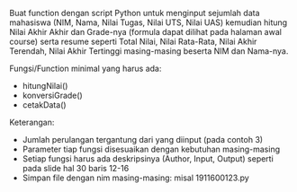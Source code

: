 Buat function dengan script Python untuk menginput sejumlah data mahasiswa (NIM, Nama, Nilai Tugas, Nilai UTS, Nilai UAS) kemudian hitung Nilai Akhir Akhir dan Grade-nya (formula dapat dilihat pada halaman awal course) serta resume seperti Total Nilai, Nilai Rata-Rata, Nilai Akhir Terendah, Nilai Akhir Tertinggi masing-masing beserta NIM dan Nama-nya.

Fungsi/Function minimal yang harus ada:
- hitungNilai()
- konversiGrade()
- cetakData()

Keterangan:
* Jumlah perulangan tergantung dari yang diinput (pada contoh 3)
* Parameter tiap fungsi disesuaikan dengan kebutuhan masing-masing
* Setiap fungsi harus ada deskripsinya (Author, Input, Output) seperti pada slide hal 30 baris 12-16
* Simpan file dengan nim masing-masing: misal 1911600123.py
